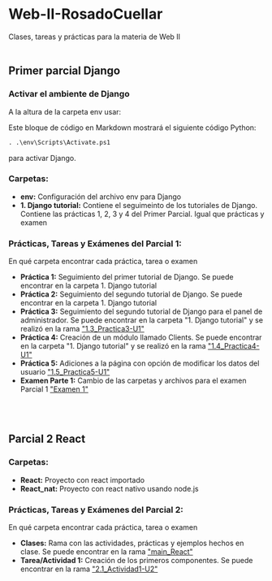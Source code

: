 # Web-II-RosadoCuellar
Clases, tareas y prácticas para la materia de Web II
<br>
<br>

<h2>Primer parcial Django</h2>

<h3>Activar el ambiente de Django</h3>
A la altura de la carpeta env usar:

Este bloque de código en Markdown mostrará el siguiente código Python:
```cmd
. .\env\Scripts\Activate.ps1
```
para activar Django.
<h3>Carpetas:</h3>
 <ul>
  <li><b>env:</b> Configuración del archivo env para Django</li> 
  <li><b>1. Django tutorial:</b> Contiene el seguimeinto de los tutoriales de Django. Contiene las prácticas 1, 2, 3 y 4 del Primer Parcial. Igual que prácticas y examen</li>
 </ul>
<h3>Prácticas, Tareas y Exámenes del Parcial 1:</h3>
En qué carpeta encontrar cada práctica, tarea o examen
<ul>
 <li><b>Práctica 1:</b> Seguimiento del primer tutorial de Django. Se puede encontrar en la carpeta 1. Django tutorial</li>
 <li><b>Práctica 2:</b> Seguimiento del segundo tutorial de Django. Se puede encontrar en la carpeta 1. Django tutorial</li>
 <li><b>Práctica 3:</b> Seguimiento del segundo tutorial de Django para el panel de administrador. Se puede encontrar en la carpeta "1. Django tutorial" y se realizó en la rama <a href="https://github.com/BeaRozz/web-II-RosadoCuellar/tree/1.3_Practica3-U1">"1.3_Practica3-U1"</a></li>
 <li><b>Práctica 4:</b> Creación de un módulo llamado Clients. Se puede encontrar en la carpeta "1. Django tutorial" y se realizó en la rama <a href="https://github.com/BeaRozz/web-II-RosadoCuellar/tree/1.4_Practica4-U1">"1.4_Practica4-U1"</a></li>
 <li><b>Práctica 5:</b> Adiciones a la página con opción de modificar los datos del usuario <a href="https://github.com/BeaRozz/web-II-RosadoCuellar/tree/1.5_Practica5-U1">"1.5_Practica5-U1"</a></li>
 <li><b>Examen Parte 1:</b> Cambio de las carpetas y archivos para el examen Parcial 1 <a href="https://github.com/BeaRozz/web-II-RosadoCuellar/tree/examen">"Examen 1"</a></li>
</ul>
<br>
<br>
<h2>Parcial 2 React</h2>
<h3>Carpetas:</h3>
 <ul>
  <li><b>React:</b> Proyecto con react importado</li> 
  <li><b>React_nat:</b> Proyecto con react nativo usando node.js</li>
 </ul>
<h3>Prácticas, Tareas y Exámenes del Parcial 2:</h3>
En qué carpeta encontrar cada práctica, tarea o examen
<ul>
 <li><b>Clases:</b> Rama con las actividades, prácticas y ejemplos hechos en clase. Se puede encontrar en la rama <a href="https://github.com/BeaRozz/web-II-RosadoCuellar/tree/main_React">"main_React"</a></li>
 <li><b>Tarea/Actividad 1:</b> Creación de los primeros componentes. Se puede encontrar en la rama <a href="https://github.com/BeaRozz/web-II-RosadoCuellar/tree/2.1_Actividad1-U2">"2.1_Actividad1-U2"</a></li>
</ul>
